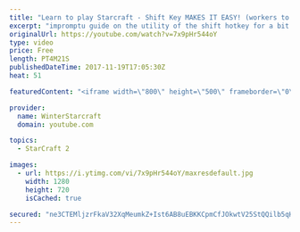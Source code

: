 ```yaml
---
title: "Learn to play Starcraft - Shift Key MAKES IT EASY! (workers to gas, waypoints, ctrl grps, moving)"
excerpt: "impromptu guide on the utility of the shift hotkey for a bit of everything"
originalUrl: https://youtube.com/watch?v=7x9pHr544oY
type: video
price: Free
length: PT4M21S
publishedDateTime: 2017-11-19T17:05:30Z
heat: 51

featuredContent: "<iframe width=\"800\" height=\"500\" frameborder=\"0\" src=\"https://www.youtube.com/embed/7x9pHr544oY\" allow=\"accelerometer; autoplay; encrypted-media; gyroscope; picture-in-picture\" allowfullscreen></iframe>"

provider:
  name: WinterStarcraft
  domain: youtube.com

topics:
  - StarCraft 2

images:
  - url: https://i.ytimg.com/vi/7x9pHr544oY/maxresdefault.jpg
    width: 1280
    height: 720
    isCached: true

secured: "ne3CTEMljzrFkaV32XqMeumkZ+Ist6AB8uEBKKCpmCfJOkwtV25StQQilb5qHykiM7PBPRCx7avnw93QRTwYk5o0odAtlBj4yy73p0jZyB1FdPcQE1+BSi7fkuZNu/T5loXq2p+90JWEwZsrCZIuNc6hXJsHg0HFurL9gpTIEa65HY8fVOV1gQFJVjfBdJbWZnqi1aT4nRia/uhBDqixGgngoO06UeNJ4koNa8ucZnPo2aN43ThQFGuozBmcosNBeCMPY888AeiFgEhDbhUVa+S/IkFzp2TEuGmSTxRNUVPntm7dPSk+RqK8vmYAPStd+DN8eO1hGcRwrgxlKlmxG5df5/xv4Dz4d/VA4iV8M3f1utdyT+lccw31wMBe+H1Zf0Co+k3uIS6G03JT9qWEIdQPpeuKoYHjHSmI2tFFmhs=;mSvZ57yZeekZbByQUoKyig=="
---
```


